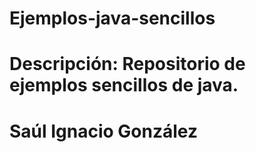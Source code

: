 # Ejemplos-java-sencillos
# Descripción: Repositorio de ejemplos sencillos de java.
# Saúl Ignacio González
